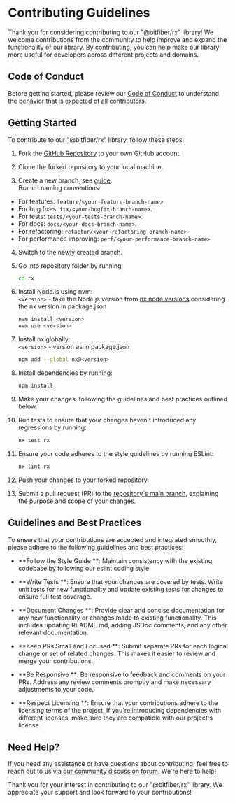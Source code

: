# Contributing Guidelines

Thank you for considering contributing to our "@bitfiber/rx" library!
We welcome contributions from the community to help improve and expand the functionality of our library.
By contributing, you can help make our library more useful for developers across different projects and domains.

## Code of Conduct

Before getting started, please review
our [Code of Conduct](https://github.com/bitfiber/rx/blob/main/CODE_OF_CONDUCT.md) to understand the behavior that is
expected of all contributors.

## Getting Started

To contribute to our "@bitfiber/rx" library, follow these steps:

1. Fork the [GitHub Repository](https://github.com/bitfiber/rx) to your own GitHub account.

2. Clone the forked repository to your local machine.

3. Create a new branch,
   see [guide](https://docs.github.com/en/pull-requests/collaborating-with-pull-requests/proposing-changes-to-your-work-with-pull-requests/creating-and-deleting-branches-within-your-repository).  
   Branch naming conventions:

- For features: `feature/<your-feature-branch-name>`
- For bug fixes: `fix/<your-bugfix-branch-name>`.
- For tests: `tests/<your-tests-branch-name>`.
- For docs: `docs/<your-docs-branch-name>`.
- For refactoring: `refactor/<your-refactoring-branch-name>`
- For performance improving: `perf/<your-performance-branch-name>`

4. Switch to the newly created branch.

5. Go into repository folder by running:

    ```bash
    cd rx
    ```
6. Install Node.js using nvm:  
   `<version>` - take the Node.js version
   from [nx node versions](https://nx.dev/nx-api/workspace/documents/nx-nodejs-typescript-version-matrix) considering
   the nx version in package.json

    ```bash
    nvm install <version>
    nvm use <version>
    ```

7. Install nx globally:  
   `<version>` - version as in package.json

    ```bash
    npm add --global nx@<version>
    ```

8. Install dependencies by running:

   ```bash
   npm install
   ```

9. Make your changes, following the guidelines and best practices outlined below.

10. Run tests to ensure that your changes haven't introduced any regressions by running:

    ```bash
    nx test rx
    ```

11. Ensure your code adheres to the style guidelines by running ESLint:

    ```bash
    nx lint rx
    ```

12. Push your changes to your forked repository.

13. Submit a pull request (PR) to the [repository`s main branch](https://github.com/bitfiber/rx/tree/main),
    explaining the purpose and scope of your changes.

## Guidelines and Best Practices

To ensure that your contributions are accepted and integrated smoothly, please adhere to the following guidelines and
best practices:

* **Follow the Style Guide
  **: Maintain consistency with the existing codebase by following our eslint coding style.

* **Write Tests
  **: Ensure that your changes are covered by tests. Write unit tests for new functionality and update
  existing tests for changes to ensure full test coverage.

* **Document Changes
  **: Provide clear and concise documentation for any new functionality or changes made to existing
  functionality. This includes updating README.md, adding JSDoc comments, and any other relevant documentation.

* **Keep PRs Small and Focused
  **: Submit separate PRs for each logical change or set of related changes. This makes it
  easier to review and merge your contributions.

* **Be Responsive
  **: Be responsive to feedback and comments on your PRs. Address any review comments promptly and make
  necessary adjustments to your code.

* **Respect Licensing
  **: Ensure that your contributions adhere to the licensing terms of the project. If you're
  introducing dependencies with different licenses, make sure they are compatible with our project's license.

## Need Help?

If you need any assistance or have questions about contributing, feel free to reach out to us
via [our community discussion forum](https://github.com/bitfiber/rx/discussions). We're here to help!

Thank you for your interest in contributing to our "@bitfiber/rx" library.
We appreciate your support and look forward to your contributions!
